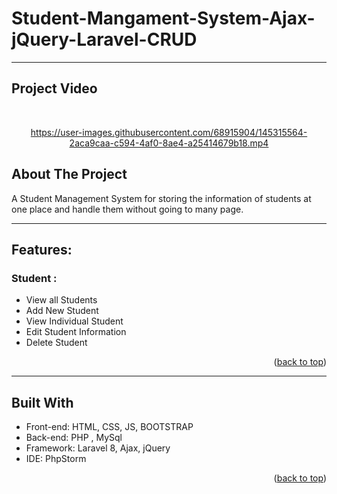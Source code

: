 # Student-Mangament-System-Ajax-jQuery-Laravel-CRUD

---
## Project Video
<br />
<div align="center">





https://user-images.githubusercontent.com/68915904/145315564-2aca9caa-c594-4af0-8ae4-a25414679b18.mp4




 
</div>


<!-- ABOUT THE PROJECT-->
## About The Project
A Student Management System for storing the information of students at one place and handle them without going to many page. 


---
## Features: 

### Student :
* View all Students
* Add New Student 
* View Individual Student
* Edit Student Information
* Delete Student

  
<p align="right">(<a href="#top">back to top</a>)</p>
  
---
## Built With
* Front-end: HTML, CSS, JS, BOOTSTRAP
* Back-end: PHP , MySql
* Framework: Laravel 8, Ajax, jQuery
* IDE: PhpStorm

<p align="right">(<a href="#top">back to top</a>)</p>


